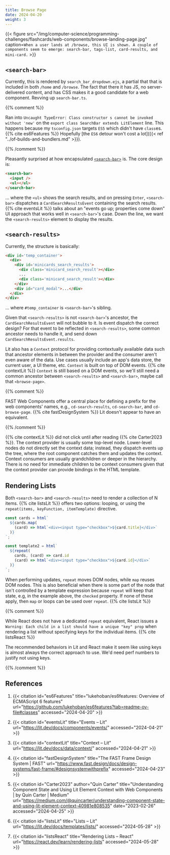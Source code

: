 ```yaml
---
title: Browse Page
date: 2024-04-20
weight: 3
---
```


{{< figure
  src="/img/computer-science/programming-challenges/flashcards/web-components/browse-landing-page.jpg"
  caption=`When a user lands at /browse, this UI is shown. A couple of
  components seem to emerge: search-bar, tags-list, card-results, and
  mini-card.` >}}

## `<search-bar>`

Currently, this is rendered by `search_bar_dropdown.ejs`, a partial that
that is included in both `/home` and `/browse`. The fact that there it
has JS, no server-delivered content, and has CSS makes it a good
candidate for a web component. Revving up `search-bar.ts`.

{{% comment %}}

Ran into `Uncaught TypeError: Class constructor s cannot be invoked
without 'new'` on the `export class SearchBar extends LitElement` line.
This happens because my `tsconfig.json` targets `ES5` which didn't have
`class`es. {{% cite es6Features %}} Hopefully [the `ES6` detour won't
cost a lot]({{< ref "../of-builds-and-bundlers.md" >}}).

{{% /comment %}}

Pleasantly surprised at how encapsulated
[`<search-bar>`](https://github.com/dchege711/study_buddy/blob/8f2c3d8f32ce47ca81758ff2d8c2c4e142bf70a5/src/public/src/components/search-bar/search-bar.ts)
is. The core design is:

```html
<search-bar>
  <input />
  <ul></ul>
</search-bar>
```

... where the `<ul>` shows the search results, and on pressing `Enter`,
`<search-bar>` dispatches a `CardSearchResultsEvent` containing the
search results. {{% cite eventsLit %}} talks about an "events go up;
properties come down" UI approach that works well in `<search-bar>`'s
case. Down the line, we want the `<search-results>` element to
display the results.

## `<search-results>`

Currently, the structure is basically:

```html
<div id='temp_container'>
  <div>
    <div id='minicards_search_results'>
      <div class='minicard_search_result'></div>
      ...
      <div class='minicard_search_result'></div>
    </div>
    <div id="card_modal">...</div>
  </div>
</div>
```

... where `#temp_container` is `<search-bar>`'s sibling.

Given that `<search-results>` is not `<search-bar>`'s
ancestor, the `CardSearchResultsEvent` will not bubble to it. Is event
dispatch the correct design? For that event to be reflected in
`<search-results>`, some common ancestor needs to handle it,
and send down `CardSearchResultsEvent.results`.

Lit also has a `Context` protocol for providing contextually available
data such that ancestor elements in between the provider and the
consumer aren't even aware of the data. Use cases usually include an
app's data store, the current user, a UI theme, etc. `Context` is built
on top of DOM events. {{% cite contextLit %}} `Context` is still based
on a DOM events, so we'll still need a common ancestor between
`<search-results>` and `<search-bar>`, maybe call that `<browse-page>`.

{{% comment %}}

FAST Web Components offer a central place for defining a prefix for the
web components' names, e.g., `cd-search-results`, `cd-search-bar`, and
`cd-browse-page`. {{% cite fastDesignSystem %}} Lit doesn't appear to
have an equivalent.

{{% /comment %}}

{{% cite contextLit %}} did not click until after reading {{% cite
Carter2023 %}}. The context provider is usually some top-level node.
Lower-level nodes do not directly set the context data; instead, they
dispatch events up the tree, where the root component catches them and
updates the context. Context consumers are usually grandchildren or
deeper in the hierarchy. There is no need for immediate children to be
context consumers given that the context provider can provide bindings
in the HTML template.

## Rendering Lists

Both `<search-bar>` and `<search-results>` need to render a collection
of N items. {{% cite listsLit %}} offers two options: looping, or using
the `repeat(items, keyFunction, itemTemplate)` directive.

```ts
const cards = html`
  ${cards.map(
    (card) => html`<div><input type="checkbox">${card.title}</div>`
  )}
`;

const template2 = html`
  ${repeat(
    cards, (card) => card.id
    (card) => html`<div><input type="checkbox">${card.id}</div>`
  )}
`;
```

When performing updates, `repeat` moves DOM nodes, while `map` reuses
DOM nodes. This is also beneficial when there is some part of the node
that isn't controlled by a template expression because `repeat` will
keep that state, e.g, in the example above, the `checked` property. If
none of these apply, then `map` or loops can be used over `repeat`. {{%
cite listsLit %}}

{{% comment %}}

While React does not have a dedicated `repeat` equivalent, React issues
a `Warning: Each child in a list should have a unique "key" prop` when
rendering a list without specifying keys for the individual items. {{%
cite listsReact %}}

The recommended behaviors in Lit and React make it seem like using keys
is almost always the correct approach to use. We'd need perf numbers to
justify not using keys.

{{% /comment %}}

## References

1. {{< citation
  id="es6Features"
  title="lukehoban/es6features: Overview of ECMAScript 6 features"
  url="https://github.com/lukehoban/es6features?tab=readme-ov-file#classes"
  accessed="2024-04-20" >}}

1. {{< citation
  id="eventsLit"
  title="Events – Lit"
  url="https://lit.dev/docs/components/events/"
  accessed="2024-04-21" >}}

1. {{< citation
  id="contextLit"
  title="Context – Lit"
  url="https://lit.dev/docs/data/context/"
  accessed="2024-04-21" >}}

1. {{< citation
  id="fastDesignSystem"
  title="The FAST Frame Design System | FAST"
  url="https://www.fast.design/docs/design-systems/fast-frame/#designsystemwithprefix"
  accessed="2024-04-23" >}}

1. {{< citation
  id="Carter2023"
  author="Quin Carter"
  title="Understanding Component State and Using Lit Element Context with Web Components | by Quin Carter | Medium"
  url="https://medium.com/@quincarter/understanding-component-state-and-using-lit-element-context-40981e808535"
  date="2023-02-26"
  accessed="2024-04-25" >}}

1. {{< citation
  id="listsLit"
  title="Lists – Lit"
  url="https://lit.dev/docs/templates/lists/"
  accessed="2024-05-28" >}}

1. {{< citation
  id="listsReact"
  title="Rendering Lists – React"
  url="https://react.dev/learn/rendering-lists"
  accessed="2024-05-28" >}}
